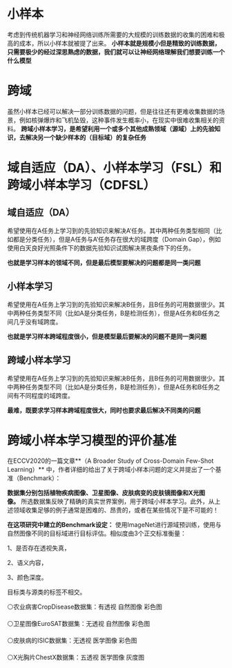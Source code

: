 # 小样本
考虑到传统机器学习和神经网络训练所需要的大规模的训练数据的收集的困难和极高的成本，所以小样本就被提了出来。
**小样本就是规模小但是精致的训练数据，只需要极少的经过深思熟虑的数据，我们就可以让神经网络理解我们想要训练一个什么模型**

# 跨域
虽然小样本已经可以解决一部分训练数据的问题，但是往往还有更难收集数据的场景，例如核弹爆炸和飞机坠毁，这种事件发生概率小，在现实中很难收集相关的资料。
**跨域小样本学习，是希望利用一个或多个其他成熟领域（源域）上的先验知识，去解决另一个缺少样本的（目标域）的复杂任务**

# 域自适应（DA）、小样本学习（FSL）和跨域小样本学习（CDFSL）
## 域自适应（DA）
希望使用在A任务上学习到的先验知识来解决A’任务。其中两种任务类型相同（比如都是分类任务），但是A任务与A’任务存在很大的域跨度（Domain Gap），例如使用白天良好光照条件下的数据先验知识试图解决黑夜条件下的任务。

**也就是学习样本的领域不同，但是最后模型要解决的问题都是同一类问题**

## 小样本学习
希望使用在A任务上学习到的先验知识来解决B任务，且B任务的可用数据很少。其中两种任务类型不同（比如A是分类任务，B是检测任务），但是A任务和B任务之间几乎没有域跨度。

**也就是学习样本跨域程度很小，但是模型最后要解决的问题不是同一类问题**
## 跨域小样本学习
希望使用在A任务上学习到的先验知识来解决B任务，且B任务的可用数据很少。其中两种任务类型不同（比如A是分类任务，B是检测任务），但是A任务和B任务之间有不同程度的域跨度。

**最难，既要求学习样本跨域程度很大，同时也要求最后解决不同类的问题**

# 跨域小样本学习模型的评价基准
在ECCV2020的一篇文章**（A Broader Study of Cross-Domain Few-Shot Learning）** 中，作者详细的给出了关于跨域小样本问题的定义并提出了一个基准（Benchmark）：

**数据集分别包括植物疾病图像、卫星图像、皮肤病变的皮肤镜图像和X光图像。** 所选数据集反映了精确的真实世界案例，用于跨域小样本学习。此外，从上述领域收集足够的例子通常是困难的、昂贵的，或者在某些情况下是不可能的！

**在这项研究中建立的Benchmark设定：** 使用ImageNet进行源域预训练，使用与自然图像不同的目标域进行目标评估。相似度由3个正交标准衡量：

1、是否存在透视失真，

2、语义内容，

3、颜色深度。

目标类与源类的标签不相交。

⚪农业病害CropDisease数据集：有透视 自然图像 彩色图

⚪卫星图像EuroSAT数据集：无透视 自然图像 彩色图

⚪皮肤病的ISIC数据集：无透视 医学图像 彩色图

⚪X光胸片ChestX数据集：五透视 医学图像 灰度图


